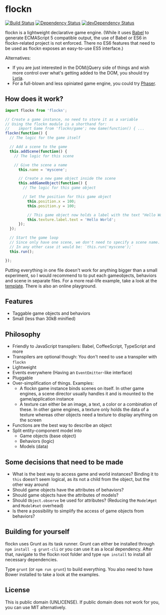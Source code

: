 flockn
======

[![Build Status](https://travis-ci.org/freezedev/flockn.svg?branch=master)](https://travis-ci.org/freezedev/flockn)
[![Dependency Status](https://david-dm.org/freezedev/flockn.svg)](https://david-dm.org/freezedev/flockn)
[![devDependency Status](https://david-dm.org/freezedev/flockn/dev-status.svg)](https://david-dm.org/freezedev/flockn#info=devDependencies)

flockn is a lightweight declarative game engine. (While it uses [Babel](https://github.com/babel/babel) to generate ECMAScript 5 compatible output, the use of Babel or ES6 in flockn-related project is not enforced. There no ES6 features that need to be used as flockn exposes an easy-to-use ES5 interface.)

Alternatives:
* If you are just interested in the DOM/jQuery side of things and wish more control over what's getting added to the DOM, you should try [Lyria](https://github.com/freezedev/lyria).
* For a full-blown and less opiniated game engine, you could try [Phaser](https://github.com/photonstorm/phaser).

How does it work?
-----------------

```javascript
import flockn from 'flockn';

// Create a game instance, no need to store it as a variable
// Using the flockn module is a shorthand for: 
//    import Game from 'flockn/game'; new Game(function() { ...
flockn(function() {
  // The logic for the game itself

  // Add a scene to the game
  this.addScene(function() {
    // The logic for this scene

    // Give the scene a name
      this.name = 'myscene';

      // Create a new game object inside the scene
      this.addGameObject(function() {
        // The logic for this game object

        // Set the position for this game object
          this.position.x = 100;
          this.position.y = 100;

          // This game object now holds a label with the text "Hello World"
          this.texture.label.text = 'Hello World';
      });
  });

  // Start the game loop
  // Since only have one scene, we don't need to specify a scene name.
  // In any other case it would be: `this.run('myscene');`
  this.run();

});
```
Putting everything in one file doesn't work for anything bigger than a small experiment, so I would recommend to
to put each gameobjects, behaviors and scene in separate files. For a more real-life example, take a look at the
[template](http://github.com/freezedev/flockn-template).
There is also an online playground.

Features
--------
* Taggable game objects and behaviors
* Small (less than 30kB minified)

Philosophy
----------
* Friendly to JavaScript transpilers: Babel, CoffeeScript, TypeScript and more
* Transpilers are optional though: You don't need to use a transpiler with `flockn`
* Lightweight
* Events everywhere (Having an `EventEmitter`-like interface)
* Pluggable
* Over-simplification of things. Examples:
  * A flockn game instance binds scenes on itself. In other game engines, a scene director usually handles it and is mounted to the game/application instance
  * A texture can either be an image, a text, a color or a combination of these. In other game engines, a texture only holds the data of a texture whereas other objects need a texture to display anything on the screen
* Functions are the best way to describe an object
* Split entity-component model into 
    * Game objects (base object)
    * Behaviors (logic) 
    * Models (data)

Some decisions that need to be made
-----------------------------------
- What is the best way to access game and world instances? Binding it to `this` doesn't seem logical, as its not a child from the object, but the other way around
- Should game objects have the attributes of behaviors?
- Should game objects have the attributes of models?
- Should `Object.observe` be used for attributes? (Reducing the `Model#get` and `Model#set` overhead)
- Is there a possibility to simplify the access of game objects from behaviors?

Building for yourself
---------------------
flockn uses Grunt as its task runner.
Grunt can either be installed through `npm install -g grunt-cli` or you can use it as a local dependency.
After that, navigate to the flockn root folder and type `npm install` to install all necessary dependencies.  

Type `grunt` (or `npm run grunt`) to build everything. You also need to have Bower installed to take a look at the examples.

License
-------
This is public domain (UNLICENSE). If public domain does not work for you, you can use MIT alternatively.
